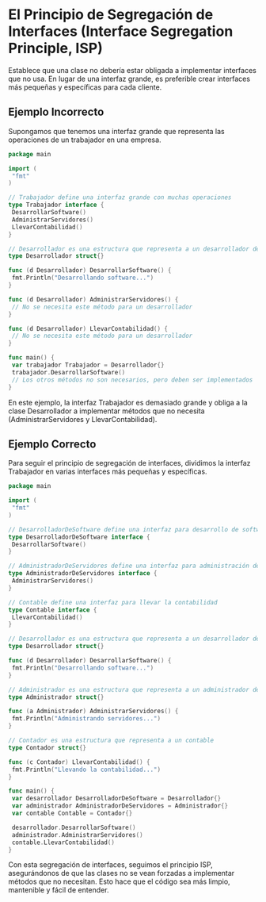 # El Principio de Segregación de Interfaces (Interface Segregation Principle, ISP)

Establece que una clase no debería estar obligada a implementar interfaces que no usa. En lugar de una interfaz grande, es preferible crear interfaces más pequeñas y específicas para cada cliente.

## Ejemplo Incorrecto

Supongamos que tenemos una interfaz grande que representa las operaciones de un trabajador en una empresa.

```go
package main

import (
 "fmt"
)

// Trabajador define una interfaz grande con muchas operaciones
type Trabajador interface {
 DesarrollarSoftware()
 AdministrarServidores()
 LlevarContabilidad()
}

// Desarrollador es una estructura que representa a un desarrollador de software
type Desarrollador struct{}

func (d Desarrollador) DesarrollarSoftware() {
 fmt.Println("Desarrollando software...")
}

func (d Desarrollador) AdministrarServidores() {
 // No se necesita este método para un desarrollador
}

func (d Desarrollador) LlevarContabilidad() {
 // No se necesita este método para un desarrollador
}

func main() {
 var trabajador Trabajador = Desarrollador{}
 trabajador.DesarrollarSoftware()
 // Los otros métodos no son necesarios, pero deben ser implementados
}
```

En este ejemplo, la interfaz Trabajador es demasiado grande y obliga a la clase Desarrollador a implementar métodos que no necesita (AdministrarServidores y LlevarContabilidad).

## Ejemplo Correcto

Para seguir el principio de segregación de interfaces, dividimos la interfaz Trabajador en varias interfaces más pequeñas y específicas.

```go
package main

import (
 "fmt"
)

// DesarrolladorDeSoftware define una interfaz para desarrollo de software
type DesarrolladorDeSoftware interface {
 DesarrollarSoftware()
}

// AdministradorDeServidores define una interfaz para administración de servidores
type AdministradorDeServidores interface {
 AdministrarServidores()
}

// Contable define una interfaz para llevar la contabilidad
type Contable interface {
 LlevarContabilidad()
}

// Desarrollador es una estructura que representa a un desarrollador de software
type Desarrollador struct{}

func (d Desarrollador) DesarrollarSoftware() {
 fmt.Println("Desarrollando software...")
}

// Administrador es una estructura que representa a un administrador de servidores
type Administrador struct{}

func (a Administrador) AdministrarServidores() {
 fmt.Println("Administrando servidores...")
}

// Contador es una estructura que representa a un contable
type Contador struct{}

func (c Contador) LlevarContabilidad() {
 fmt.Println("Llevando la contabilidad...")
}

func main() {
 var desarrollador DesarrolladorDeSoftware = Desarrollador{}
 var administrador AdministradorDeServidores = Administrador{}
 var contable Contable = Contador{}

 desarrollador.DesarrollarSoftware()
 administrador.AdministrarServidores()
 contable.LlevarContabilidad()
}
```

Con esta segregación de interfaces, seguimos el principio ISP, asegurándonos de que las clases no se vean forzadas a implementar métodos que no necesitan. Esto hace que el código sea más limpio, mantenible y fácil de entender.
